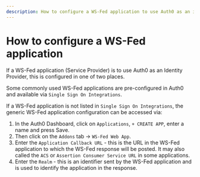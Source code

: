 ```yaml
---
description: How to configure a WS-Fed application to use Auth0 as an identity provider.
---
```


# How to configure a WS-Fed application

If a WS-Fed application (Service Provider) is to use Auth0 as an Identity Provider, this is configured in one of two places.

Some commonly used WS-Fed applications are pre-configured in Auth0 and available via `Single Sign On Integrations`.

If a WS-Fed application is not listed in `Single Sign On Integrations`, the generic WS-Fed application configuration can be accessed via:

1. In the Auth0 Dashboard, click on `Applications`, `+ CREATE APP`, enter a name and press Save.
2. Then click on the `Addons` tab -> `WS-Fed Web App`.
3. Enter the `Application Callback URL` - this is the URL in the WS-Fed application to which the WS-Fed response will be posted.  It may also called the `ACS` or `Assertion Consumer Service URL` in some applications. 
4. Enter the `Realm` - this is an identifier sent by the WS-Fed application and is used to identify the application in the response.
